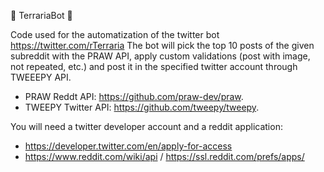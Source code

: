 🌳 TerrariaBot 🌳

Code used for the automatization of the twitter bot https://twitter.com/rTerraria 
The bot will pick the top 10 posts of the given subreddit with the PRAW API, apply custom validations (post with image, not repeated, etc.) and post it in the specified twitter account through TWEEEPY API.

 - PRAW Reddt API: https://github.com/praw-dev/praw.
 - TWEEPY Twitter API: https://github.com/tweepy/tweepy.

You will need a twitter developer account and a reddit application:
- https://developer.twitter.com/en/apply-for-access
- https://www.reddit.com/wiki/api / https://ssl.reddit.com/prefs/apps/
